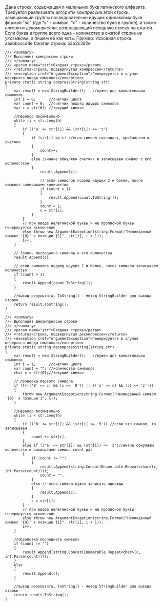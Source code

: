 Дана строка, содержащая n маленьких букв латинского алфавита. Требуется реализовать алгоритм _компрессии_  этой строки, замещающий группы последовательно идущих одинаковых букв формой "sc" (где "s" - символ, "c" - количество букв в группе), а также алгоритм _декомпрессии_, возвращающий исходную строку по сжатой.
Если буква в группе всего одна - количество в сжатой строке _не указываем_, а пишем её как есть.
Пример:
Исходная строка: aaabbcccdde
Сжатая строка: a3b2c3d2e


    /// <summary>
    /// Выполняет компрессию строки
    /// </summary>
    /// <param name="str">Входная строка</param>
    /// <returns>Строка, подвергнутая компрессии</returns>
    /// <exception cref="ArgumentException">Генерируется в случае неверного ввода символов</exception>
    private static string compressString(string str)
    {
        var result = new StringBuilder();   //нужен для конкатенации символов
        int i = 0;      //счетчик цикла
        var count = 0;  //счетчик подряд идущих символов
        var c = str[0]; //текущий символ
    
        //Перебор посимвольно
        while (i < str.Length)
        {
            if (('a' <= str[i]) && (str[i]) <= 'z')
            {
                if (str[i] == c) //если символ совпадает, прибавляем в счетчик
                {
                    count++;
                }
                else //иначе обнуляем счетчик и записываем символ с его количеством
                {
                    result.Append(c);
    
                    // если символов подряд идущих 2 и более, после символа записываем количество
                    if (count > 1)
                    {
                        result.Append(count.ToString());
                    }
                    count = 1;
                    c = str[i];
                }
            }
            // при вводе нелатинской буквы и не прописной буквы генерируется исключение
            else throw new ArgumentException(string.Format("Неожиданный символ '{0}' в позиции {1}", str[i], i + 1));
            i++;
        }
    
        // Запись последнего символа и его количества
        result.Append(c);
    
        // если символов подряд идущих 2 и более, после символа записываем количество
        if (count > 1)
        {
            result.Append(count.ToString());
        }
    
        //вывод результата, ToString() - метод StringBuilder для вывода строки
        return result.ToString();
    }
    
    /// <summary>
    /// Выполняет декомпрессию строки
    /// </summary>
    /// <param name="str">Входная строка</param>
    /// <returns>Строка, подвергнутая декомпрессии</returns>
    /// <exception cref="ArgumentException">Генерируется в случае неверного ввода символов</exception>
    private static string decompressString(string str)
    {
        var result = new StringBuilder();   //нужен для конкатенации символов
        int i = 1;      //счетчик цикла
        var count = ""; //количество символов
        char c = str[0];//текущий символ

        // проверка первого символа
        if (!((('0' <= c) && (c <= '9')) || (('a' <= c) && (c) <= 'z')))
        {
            throw new ArgumentException(string.Format("Неожиданный символ '{0}' в позиции 1", c));
        }

        //Перебор посимвольно
        while (i < str.Length)
        {
            if (('0' <= str[i]) && (str[i] <= '9')) //если это символ, то записываем
            {
                count += str[i];
            }
            else if (('a' <= str[i]) && (str[i]) <= 'z')//иначе обнуляем количество и записываем символ count раз
            {
                if (count != "")
                {
                    result.Append(string.Concat(Enumerable.Repeat<char>(c, int.Parse(count))));
                    count = "";
                }
                else // если символ нужно записать однажды
                {
                    result.Append(c);
                }
                c = str[i];
            }
            // при вводе нелатинской буквы и не прописной буквы генерируется исключение
            else throw new ArgumentException(string.Format("Неожиданный символ '{0}' в позиции {1}", str[i], i + 1));
            i++;
        }

        //обработка последнего символа
        if (count != "")
        {
            result.Append(string.Concat(Enumerable.Repeat<char>(c, int.Parse(count))));
        }
        else
        {
            result.Append(c);
        }

        //вывод результата, ToString() - метод StringBuilder для вывода строки
        return result.ToString();
    }
